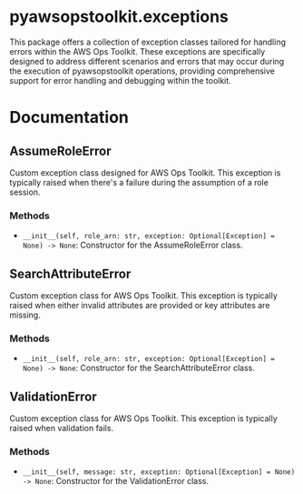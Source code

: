 # pyawsopstoolkit.exceptions

This package offers a collection of exception classes tailored for handling errors within the AWS Ops Toolkit. These
exceptions are specifically designed to address different scenarios and errors that may occur during the execution of
pyawsopstoolkit operations, providing comprehensive support for error handling and debugging within the toolkit.

# Documentation

## AssumeRoleError

Custom exception class designed for AWS Ops Toolkit. This exception is typically raised when there's a failure during
the assumption of a role session.

### Methods

- `__init__(self, role_arn: str, exception: Optional[Exception] = None) -> None`: Constructor for the AssumeRoleError
  class.

## SearchAttributeError

Custom exception class for AWS Ops Toolkit. This exception is typically raised when either invalid attributes are
provided or key attributes are missing.

### Methods

- `__init__(self, role_arn: str, exception: Optional[Exception] = None) -> None`: Constructor for the
  SearchAttributeError class.

## ValidationError

Custom exception class for AWS Ops Toolkit. This exception is typically raised when validation fails.

### Methods

- `__init__(self, message: str, exception: Optional[Exception] = None) -> None`: Constructor for the ValidationError
  class.